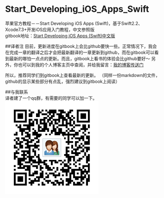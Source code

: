 # Start_Developing_iOS_Apps_Swift
苹果官方教程－－Start Developing iOS Apps (Swift)，基于Swift2.2、Xcode7.3+开发iOS应用入门教程，中文参照版  
gitbook地址：[Start Developing iOS Apps (Swift)中文版](https://calvin92.gitbooks.io/apple-ios-swift-start/content/)  

##译者注
目前，更新进度在gitbook上会比github要快一些。正常情况下，我会在完成一章的翻译之后才会把最新翻译的一章更新到github，而在gitbook可以看到最新的哪怕一点点的更新。而且，gitbook上看书的体验会比github要好～  另外，你也可以到我的个人博客主页中查阅，并给我留言：[我的博客传送门](http://www.ruanjiawei.com)   

所以，推荐同学们到gitbook上查看最新的更新。  （同样一份markdown的文件，github的显示某些部分有点乱，强烈建议到gitbook上阅读）

##与我联系   
译者建了一个qq群，有需要的同学可以加一下。   
![QQ_group_image](https://github.com/Calvin92/Start_Developing_iOS_Apps_Swift/blob/master/images/QQ_Group.png)

